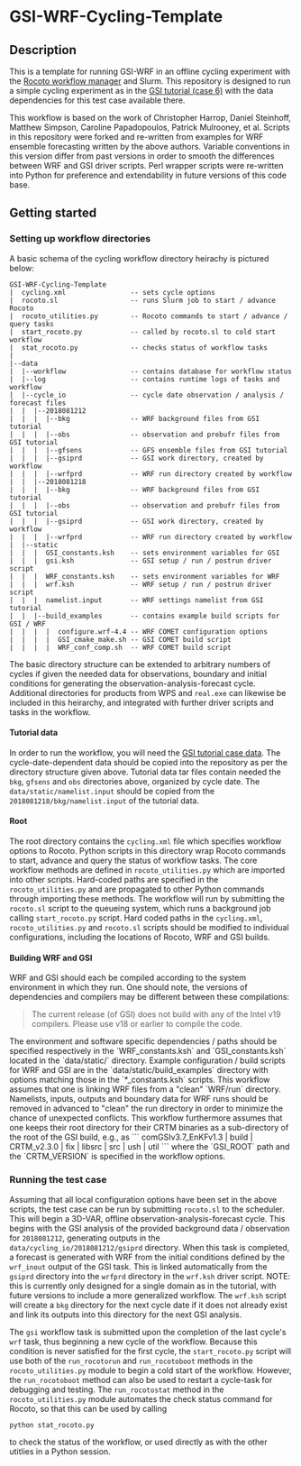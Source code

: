 # GSI-WRF-Cycling-Template

## Description
This is a template for running GSI-WRF in an offline cycling experiment with the
[Rocoto workflow manager](https://github.com/christopherwharrop/rocoto) and Slurm.
This repository is designed to run a simple cycling experiment as in the
[GSI tutorial (case 6)](https://dtcenter.ucar.edu/com-GSI/users/tutorial/online_tutorial/index_v3.7.php)
with the data dependencies for this test case available there.

This workflow is based on the work of Christopher Harrop, Daniel Steinhoff, Matthew Simpson,
Caroline Papadopoulos, Patrick Mulrooney, et al.  Scripts in this repository were
forked and re-written from examples for WRF ensemble forecasting written by the above
authors.  Variable conventions in this version differ from past versions in order
to smooth the differences between WRF and GSI driver scripts.
Perl wrapper scripts were re-written into Python for preference and extendability in future
versions of this code base.

## Getting started

### Setting up workflow directories 

A basic schema of the cycling workflow directory heirachy is pictured below:
```
GSI-WRF-Cycling-Template
|  cycling.xml                -- sets cycle options
|  rocoto.sl                  -- runs Slurm job to start / advance Rocoto
|  rocoto_utilities.py        -- Rocoto commands to start / advance / query tasks
|  start_rocoto.py            -- called by rocoto.sl to cold start workflow
|  stat_rocoto.py             -- checks status of workflow tasks
|
|--data
|  |--workflow                -- contains database for workflow status
|  |--log                     -- contains runtime logs of tasks and workflow
|  |--cycle_io                -- cycle date observation / analysis / forecast files 
|  |  |--2018081212
|  |  |  |--bkg               -- WRF background files from GSI tutorial
|  |  |  |--obs               -- observation and prebufr files from GSI tutorial
|  |  |  |--gfsens            -- GFS ensemble files from GSI tutorial
|  |  |  |--gsiprd            -- GSI work directory, created by workflow
|  |  |  |--wrfprd            -- WRF run directory created by workflow
|  |  |--2018081218
|  |  |  |--bkg               -- WRF background files from GSI tutorial
|  |  |  |--obs               -- observation and prebufr files from GSI tutorial
|  |  |  |--gsiprd            -- GSI work directory, created by workflow
|  |  |  |--wrfprd            -- WRF run directory created by workflow
|  |--static
|  |  |  GSI_constants.ksh    -- sets environment variables for GSI
|  |  |  gsi.ksh              -- GSI setup / run / postrun driver script
|  |  |  WRF_constants.ksh    -- sets environment variables for WRF
|  |  |  wrf.ksh              -- WRF setup / run / postrun driver script 
|  |  |  namelist.input       -- WRF settings namelist from GSI tutorial
|  |  |--build_examples       -- contains example build scripts for GSI / WRF
|  |  |  |  configure.wrf-4.4 -- WRF COMET configuration options
|  |  |  |  GSI_cmake_make.sh -- GSI COMET build script
|  |  |  |  WRF_conf_comp.sh  -- WRF COMET build script
```
The basic directory structure can be extended to arbitrary numbers of cycles if given the
needed data for observations, boundary and initial conditions for generating the 
observation-analysis-forecast cycle.  Additional directories for products from WPS and
`real.exe` can likewise be included in this heirarchy, and integrated with further
driver scripts and tasks in the workflow.

#### Tutorial data
In order to run the workflow, you will need the
[GSI tutorial
case data](https://dtcenter.ucar.edu/com-GSI/users/tutorial/online_tutorial/releaseV3.7/data/download_data.php).
The cycle-date-dependent data should be copied into the repository as per the directory
structure given above. Tutorial data tar files contain needed the `bkg`, `gfsens`
and `obs` directories above, organized by cycle date.  The `data/static/namelist.input` should be copied from the
`2018081218/bkg/namelist.input` of the tutorial data.

#### Root
The root directory contains the `cycling.xml` file which specifies workflow options to
Rocoto.  Python scripts in this directory wrap Rocoto commands to start, advance and
query the status of workflow tasks.  The core workflow methods are defined in
`rocoto_utilities.py` which are imported into other scripts.  Hard-coded paths are specified
in the `rocoto_utilities.py` and are propagated to other Python commands through importing
these methods.
The workflow will run by submitting the `rocoto.sl` script to the queueing system, which
runs a background job calling `start_rocoto.py` script.
Hard coded paths in the `cycling.xml`, `rocoto_utilities.py` and `rocoto.sl` scripts
should be modified to individual configurations, including the locations of Rocoto, WRF and GSI
builds.

#### Building WRF and GSI
WRF and GSI should each be compiled according to the system environment in which they run.
One should note, the versions of dependencies and compilers may be different between these
compilations:
<blockquote>
The current release (of GSI) does not build with any of the Intel v19 compilers.
Please use v18 or earlier to compile the code.
</blockquote>
The environment and software specific dependencies / paths should be specified respectively 
in the `WRF_constants.ksh` and `GSI_constants.ksh` located in the 
`data/static/` directory.  Example configuration / build scripts for WRF and GSI are
in the `data/static/build_examples` directory with options matching those in the
`*_constants.ksh` scripts.  This workflow assumes that one is linking WRF files from a "clean"
`WRF/run` directory.  Namelists, inputs, outputs and boundary data for WRF runs should be
removed in advanced to "clean" the run directory in order to minimize the chance of
unexpected conflicts.  This workflow furthermore assumes that one keeps their root directory
for their CRTM binaries as a sub-directory of the root of the GSI build, e.g., as
```
comGSIv3.7_EnKFv1.3
|  build
|  CRTM_v2.3.0
|  fix
|  libsrc
|  src
|  ush
|  util
```
where the `GSI_ROOT` path and the `CRTM_VERSION` is specified in the workflow options. 

### Running the test case 
Assuming that all local configuration options have been set in the above scripts,
the test case can be run by submitting `rocoto.sl` to the scheduler.  This will begin a
3D-VAR, offline observation-analysis-forecast cycle.  This begins with the GSI analysis of
the provided background data / observation for `2018081212`, generating outputs in the
`data/cycling_io/2018081212/gsiprd` directory.  When this task is completed, a forecast
is generated with WRF from the initial conditions defined by the `wrf_inout` output of
the GSI task.  This is linked automatically from the `gsiprd` directory into the 
`wrfprd` directory in the `wrf.ksh` driver script.  NOTE: this is currently only designed
for a single domain as in the tutorial, with future versions to include a more generalized
workflow.  The `wrf.ksh` script will create a `bkg` directory for the next cycle date if it
does not already exist and link its outputs into this directory for the next GSI analysis.

The `gsi` workflow task is submitted upon the completion of the last cycle's `wrf` task,
thus beginning a new cycle of the workflow.  Because this condition is never satisfied for
the first cycle, the `start_rocoto.py` script will use both of the `run_rocotorun` and
`run_rocotoboot` methods in the `rocoto_utilities.py` module to begin a cold start of the
workflow.  However, the `run_rocotoboot` method can also be used to restart a cycle-task
for debugging and testing.  The `run_rocotostat` method in the `rocoto_utilities.py` module
automates the check status command for Rocoto, so that this can be used by calling
```
python stat_rocoto.py
```
to check the status of the workflow, or used directly as with the other utitlies in a Python
session.

